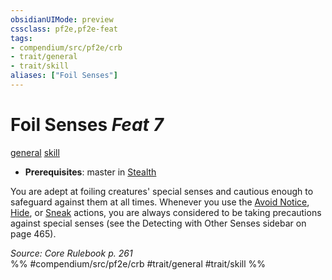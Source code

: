 ```yaml
---
obsidianUIMode: preview
cssclass: pf2e,pf2e-feat
tags:
- compendium/src/pf2e/crb
- trait/general
- trait/skill
aliases: ["Foil Senses"]
---
```

# Foil Senses  *Feat 7*  
[general](general.md "General Feat Trait")  [skill](skill.md "Skill Feat Trait")  

- **Prerequisites**: master in [Stealth](skills.md#Stealth)

You are adept at foiling creatures' special senses and cautious enough to safeguard against them at all times. Whenever you use the [Avoid Notice](avoid-notice.md), [Hide](Reference/Rules/Actions/hide.md), or [Sneak](sneak.md) actions, you are always considered to be taking precautions against special senses (see the Detecting with Other Senses sidebar on page 465).

*Source: Core Rulebook p. 261*  
%% #compendium/src/pf2e/crb #trait/general #trait/skill %%